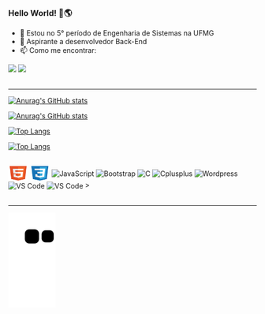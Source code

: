 ### Hello World!  👋:earth_americas:

- 🌱 Estou no 5° período de Engenharia de Sistemas na UFMG
- 🔭 Aspirante a desenvolvedor Back-End
- 📫 Como me encontrar:

<div> 
  <a href="https://www.linkedin.com/in/bruno-lima-soares-276437254/" target="_blank"><img src="https://img.shields.io/badge/-LinkedIn-%230077B5?style=for-the-badge&logo=linkedin&logoColor=white" target="_blank"></a>
  <a href = "mailto: brunolima280103@gmail.com" target="_blank"><img src="https://img.shields.io/badge/Gmail-D14836?style=for-the-badge&logo=gmail&logoColor=white" target="_blank"></a>
</div> 

<br>
<hr>

[![Anurag's GitHub stats](https://github-readme-stats-sigma-five.vercel.app/api?username=BrunoL28&hide=stars&count_private=true&show_icons=true&theme=react)](https://github.com/anuraghazra/github-readme-stats#gh-dark-mode-only)

[![Anurag's GitHub stats](https://github-readme-stats-sigma-five.vercel.app/api?username=BrunoL28&hide=stars&count_private=true&show_icons=true)](https://github.com/anuraghazra/github-readme-stats#gh-light-mode-only)

[![Top Langs](https://github-readme-stats-sigma-five.vercel.app/api/top-langs/?username=BrunoL28&layout=compact&theme=react)](https://github.com/anuraghazra/github-readme-stats#gh-dark-mode-only)

[![Top Langs](https://github-readme-stats-sigma-five.vercel.app/api/top-langs/?username=BrunoL28&layout=compact)](https://github.com/anuraghazra/github-readme-stats#gh-light-mode-only)

</div>
<div style="display: inline_block"><br>
  <img align="center" alt="HTML" height="30" width="40" src="https://raw.githubusercontent.com/devicons/devicon/master/icons/html5/html5-original.svg">
  <img align="center" alt="CSS" height="30" width="40" src="https://raw.githubusercontent.com/devicons/devicon/master/icons/css3/css3-original.svg">
  <img align="center" alt="JavaScript" height="30" width="40" src="https://cdn.jsdelivr.net/gh/devicons/devicon/icons/javascript/javascript-original.svg">
  <img align="center" alt="Bootstrap" height="30" width="40" src="https://cdn.jsdelivr.net/gh/devicons/devicon/icons/bootstrap/bootstrap-original-wordmark.svg">
  <img align="center" alt="C" height="30" width="40" src="https://cdn.jsdelivr.net/gh/devicons/devicon/icons/c/c-original.svg">
  <img align="center" alt="Cplusplus" height="30" width="40" src="https://cdn.jsdelivr.net/gh/devicons/devicon/icons/cplusplus/cplusplus-original.svg">
  <img align="center" alt="Wordpress" height="30" width="40" src="https://cdn.jsdelivr.net/gh/devicons/devicon/icons/wordpress/wordpress-plain.svg">
  <img align="center" alt="VS Code" height="30" width="40" src="https://cdn.jsdelivr.net/gh/devicons/devicon/icons/vscode/vscode-original.svg">
  <img align="center" alt="VS Code" height="30" width="40" src="https://cdn.jsdelivr.net/gh/devicons/devicon@v2.15.1/devicon.min.css">
          >
</div>

<br>
<hr>

![Snake animation](https://github.com/BrunoL28/BrunoL28/blob/output/github-contribution-grid-snake.svg)

